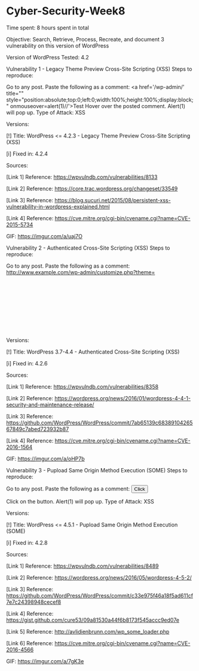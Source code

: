 # Cyber-Security-Week8

Time spent: 8 hours spent in total

Objective: Search, Retrieve, Process, Recreate, and document 3 vulnerability on this version of WordPress

Version of WordPress Tested: 4.2

Vulnerability 1 - Legacy Theme Preview Cross-Site Scripting (XSS)
Steps to reproduce:

Go to any post.
Paste the following as a comment:
<a href='/wp-admin/' title="" style="position:absolute;top:0;left:0;width:100%;height:100%;display:block;" onmouseover=alert(1)//'>Test</a>
Hover over the posted comment.
Alert(1) will pop up.
Type of Attack: XSS

Versions:

[!] Title: WordPress <= 4.2.3 - Legacy Theme Preview Cross-Site Scripting (XSS)

[i] Fixed in: 4.2.4

Sources:

[Link 1] Reference: https://wpvulndb.com/vulnerabilities/8133

[Link 2] Reference: https://core.trac.wordpress.org/changeset/33549

[Link 3] Reference: https://blog.sucuri.net/2015/08/persistent-xss-vulnerability-in-wordpress-explained.html

[Link 4] Reference: https://cve.mitre.org/cgi-bin/cvename.cgi?name=CVE-2015-5734

GIF: https://imgur.com/a/uaj7O

Vulnerability 2 - Authenticated Cross-Site Scripting (XSS)
Steps to reproduce:

Go to any post.
Paste the following as a comment:
http://www.example.com/wp-admin/customize.php?theme=<svg onload=alert(1)>
Alert(1) will pop up.
Type of Attack: XSS

Versions:

[!] Title: WordPress 3.7-4.4 - Authenticated Cross-Site Scripting (XSS)

[i] Fixed in: 4.2.6

Sources:

[Link 1] Reference: https://wpvulndb.com/vulnerabilities/8358

[Link 2] Reference: https://wordpress.org/news/2016/01/wordpress-4-4-1-security-and-maintenance-release/

[Link 3] Reference: https://github.com/WordPress/WordPress/commit/7ab65139c6838910426567849c7abed723932b87

[Link 4] Reference: https://cve.mitre.org/cgi-bin/cvename.cgi?name=CVE-2016-1564

GIF: https://imgur.com/a/oHP7b

Vulnerability 3 - Pupload Same Origin Method Execution (SOME)
Steps to reproduce:

Go to any post.
Paste the following as a comment:
<button onclick="fire()">Click</button>
<script>
function fire() {
 open('javascript:alert(1)');
}
</script>
Click on the button.
Alert(1) will pop up.
Type of Attack: XSS

Versions:

[!] Title: WordPress <= 4.5.1 - Pupload Same Origin Method Execution (SOME)

[i] Fixed in: 4.2.8

Sources:

[Link 1] Reference: https://wpvulndb.com/vulnerabilities/8489

[Link 2] Reference: https://wordpress.org/news/2016/05/wordpress-4-5-2/

[Link 3] Reference: https://github.com/WordPress/WordPress/commit/c33e975f46a18f5ad611cf7e7c24398948cecef8

[Link 4] Reference: https://gist.github.com/cure53/09a81530a44f6b8173f545accc9ed07e

[Link 5] Reference: http://avlidienbrunn.com/wp_some_loader.php

[Link 6] Reference: https://cve.mitre.org/cgi-bin/cvename.cgi?name=CVE-2016-4566

GIF: https://imgur.com/a/7gK3e
